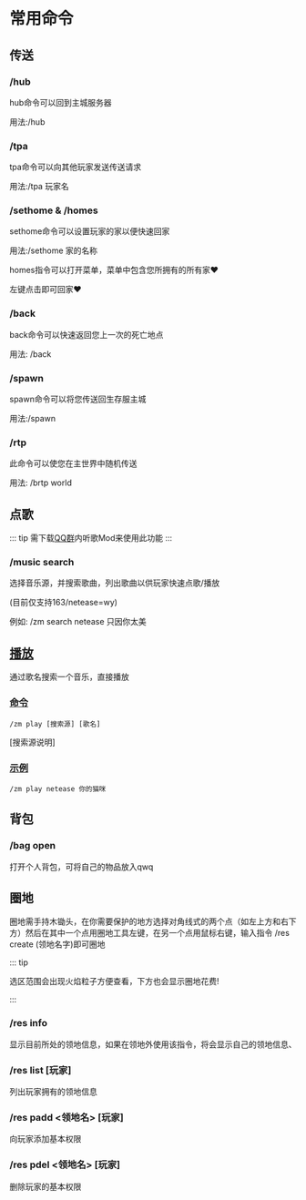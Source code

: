 # 常用命令  

## 传送

### /hub
 hub命令可以回到主城服务器  

 用法:/hub      


### /tpa
 tpa命令可以向其他玩家发送传送请求  

 用法:/tpa 玩家名  

### /sethome & /homes
 sethome命令可以设置玩家的家以便快速回家  

 用法:/sethome 家的名称  

 homes指令可以打开菜单，菜单中包含您所拥有的所有家❤️

 左键点击即可回家❤️  

### /back
 back命令可以快速返回您上一次的死亡地点  

 用法: /back  

### /spawn
 spawn命令可以将您传送回生存服主城

 用法:/spawn

### /rtp
 此命令可以使您在主世界中随机传送

 用法: /brtp world

## 点歌  

::: tip
需下载[QQ群](https://qm.qq.com/cgi-bin/qm/qr?k=p-NE3msaa3L1uh-8MUtUyOYhoM9eZOae&jump_from=webapi&authKey=Ngwgz2I+yQj7o2ZJKWW4cutEni+ShAtLHZ1iYv3JygR+bZRtvLTbE4PdUgBezxAc "一键直达")内听歌Mod来使用此功能
:::    


### /music search

 选择音乐源，并搜索歌曲，列出歌曲以供玩家快速点歌/播放

(目前仅支持163/netease=wy)

 例如: /zm search netease 只因你太美

## [播放](https://m.zplu.cc/v2/#/zh-cn/?id=播放)

通过歌名搜索一个音乐，直接播放

### [命令](https://m.zplu.cc/v2/#/zh-cn/?id=命令-1)

```
/zm play [搜索源] [歌名]
```

[搜索源说明]

### [示例](https://m.zplu.cc/v2/#/zh-cn/?id=示例)

```
/zm play netease 你的猫咪
```

## 背包

### /bag open

打开个人背包，可将自己的物品放入qwq

## 圈地

圈地需手持木锄头，在你需要保护的地方选择对角线式的两个点（如左上方和右下方）然后在其中一个点用圈地工具左键，在另一个点用鼠标右键，输入指令 /res create (领地名字)即可圈地

::: tip

选区范围会出现火焰粒子方便查看，下方也会显示圈地花费!

:::



### /res info

显示目前所处的领地信息，如果在领地外使用该指令，将会显示自己的领地信息、



###  /res list [玩家]

 列出玩家拥有的领地信息



### /res padd <领地名> [玩家] 

向玩家添加基本权限



### /res pdel <领地名> [玩家] 

删除玩家的基本权限
